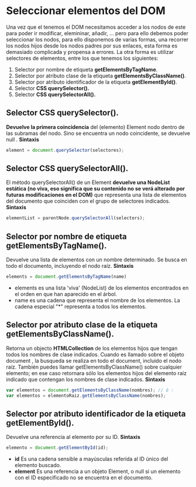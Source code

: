 # Seleccionar elementos del DOM
Una vez que el tenemos el DOM necesitamos acceder a los nodos de este para poder ir modificar, elemininar, añadir, ... pero para ello debemos poder seleccionar los nodos, para ello disponemos de varias formas, una recorrer los nodos hijos desde los nodos padres por sus enlaces, esta forma es demasiado complicada y propensa a errores. 
La otra forma es utilizar selectores de elementos, entre los que tenemos los siguientes:
1. Selector por nombre de etiqueta **getElementsByTagName**.
2. Selector por atributo clase de la etiqueta **getElementsByClassName()**.
3. Selector por atributo identificador de la etiqueta **getElementById()**.
4. Selector **CSS querySelector().**
5. Selector **CSS querySelectorAll().**

## Selector CSS querySelector().

**Devuelve la primera coincidencia** del (elemento) Element nodo dentro de las subramas del nodo. Sino se encuentra un nodo coincidente, se devuelve null .
**Sintaxis**
```javascript
element = document.querySelector(selectores);
```
## Selector CSS querySelectorAll().

El método querySelectorAll() de un Element **devuelve una NodeList estática (no viva, eso significa que su contenido no se verá alterado por futuras modificaciones en el DOM)** que representa una lista de elementos del documento que coinciden con el grupo de selectores indicados.
**Sintaxis**
```javascript
elementList = parentNode.querySelectorAll(selectors);
```

## Selector por nombre de etiqueta getElementsByTagName().
Devuelve una lista de elementos con un nombre determinado. Se busca en todo el documento, incluyendo el nodo raíz.
**Sintaxis**
```javascript
elements = document.getElementsByTagName(name)
```
- elements es una lista 'viva' (NodeList) de los elementos encontrados en el orden en que han aparecido en el árbol.
- name es una cadena que representa el nombre de los elementos. La cadena especial "*" representa a todos los elementos.

## Selector por atributo clase de la etiqueta getElementsByClassName().
Retorna un objecto **HTMLCollection** de los elementos hijos que tengan todos los nombres de clase indicados. Cuando es llamado sobre el objeto document , la busqueda se realiza en todo el document, incluido el nodo raíz. También puedes llamar getElementsByClassName() sobre cualquier elemento; en ese caso retornara sólo los elementos hijos del elemento raíz indicado que contengan los nombres de clase indicados.
**Sintaxis**
```javascript
var elementos = document.getElementsByClassName(nombres); // ó :
var elementos = elementoRaiz.getElementsByClassName(nombres);
```

## Selector por atributo identificador de la etiqueta getElementById().
Devuelve una referencia al elemento por su ID.
**Sintaxis**
```javascript
elemento = document.getElementById(id);
```
- **id** Es una cadena sensible a mayúsculas referida al ID único del elemento buscado.
- **element** Es una referencia a un objeto Element, o null si un elemento con el ID especificado no se encuentra en el documento.

